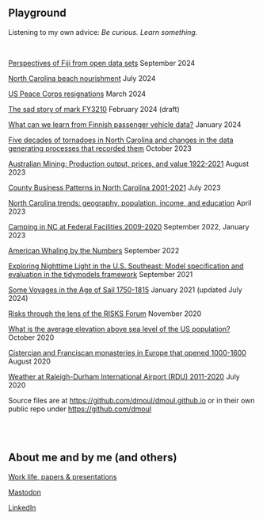 ## Playground

Listening to my own advice: *Be curious. Learn something.*

<br>

[Perspectives of Fiji from open data sets](https://dmoul.github.io/fiji-perspectives/) September 2024

[North Carolina beach nourishment](https://dmoul.github.io/nc-beach-nourishment/) July 2024

[US Peace Corps resignations](https://dmoul.github.io/peace-corps-resignations/) March 2024

[The sad story of mark FY3210](https://dmoul.github.io/sad-story-mark-FY3210/) February 2024 (draft)

[What can we learn from Finnish passenger vehicle data?](https://dmoul.github.io/finnish-vehicle-insights/) January 2024

[Five decades of tornadoes in North Carolina and changes in the data generating processes that recorded them](https://dmoul.github.io/nc-tornadoes/) October 2023

[Australian Mining: Production output, prices, and value 1922-2021](https://dmoul.github.io/australian-mining/) August 2023

[County Business Patterns in North Carolina 2001-2021](https://dmoul.github.io/county-business-patterns-nc/) July 2023

[North Carolina trends: geography, population, income, and education](https://dmoul.github.io/nc-trends/) April 2023

[Camping in NC at Federal Facilities 2009-2020](./nc-camping/index.html) September 2022, January 2023

[American Whaling by the Numbers](./american-whaling-by-the-numbers/index.html) September 2022

[Exploring Nighttime Light in the U.S. Southeast: Model specification and evaluation in the tidymodels framework](./nightlight/introduction.html) September 2021

[Some Voyages in the Age of Sail 1750-1815](https://dmoul.github.io/age-of-sailing/) January 2021 (updated July 2024)

[Risks through the lens of the RISKS Forum](./risks-lens/the-lens.html) November 2020

[What is the average elevation above sea level of the US population?](./mean-uspop-elevation/mean-population-elevation.html) October 2020

[Cistercian and Franciscan monasteries in Europe that opened 1000-1600](./monasteries/monasteries.html) August 2020

[Weather at Raleigh-Durham International Airport (RDU) 2011-2020](./rdu-weather/rdu-weather.html) July 2020

Source files are at <https://github.com/dmoul/dmoul.github.io> or in their own public repo under <https://github.com/dmoul>

<br>
<br>

## About me and by me (and others)

[Work life, papers & presentations](./papers-presentations/papers-presentations.html)

[Mastodon](https://fosstodon.org/@danielmoul)

[LinkedIn](https://www.linkedin.com/in/danielmoul/)

